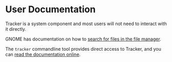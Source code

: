 # User Documentation

Tracker is a system component and most users will not need to interact with
it directly.

GNOME has documentation on how to
[search for files in the file manager](https://help.gnome.org/users/gnome-help/unstable/files-search.html.en).

The `tracker` commandline tool provides direct access to Tracker, and you
can [read the documentation online](commandline/).

